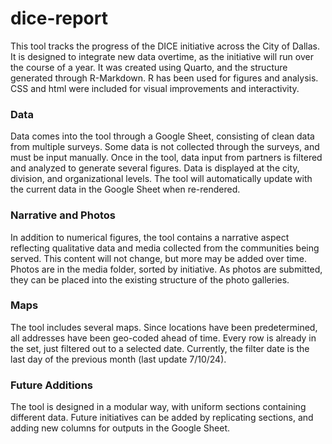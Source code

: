 # dice-report

This tool tracks the progress of the DICE initiative across the City of Dallas. It is designed to integrate new data overtime, as the initiative will run over the course of a year. It was created using Quarto, and the structure generated through R-Markdown. R has been used for figures and analysis. CSS and html were included for visual improvements and interactivity. 

### Data ###
Data comes into the tool through a Google Sheet, consisting of clean data from multiple surveys. Some data is not collected through the surveys, and must be input manually. Once in the tool, data input from partners is filtered and analyzed to generate several figures. Data is displayed at the city, division, and organizational levels. The tool will automatically update with the current data in the Google Sheet when re-rendered.  

### Narrative and Photos ###
In addition to numerical figures, the tool contains a narrative aspect reflecting qualitative data and media collected from the communities being served. This content will not change, but more may be added over time. Photos are in the media folder, sorted by initiative. As photos are submitted, they can be placed into the existing structure of the photo galleries.

### Maps ###
The tool includes several maps. Since locations have been predetermined, all addresses have been geo-coded ahead of time. Every row is already in the set, just filtered out to a selected date. Currently, the filter date is the last day of the previous month (last update 7/10/24).  

### Future Additions ### 
The tool is designed in a modular way, with uniform sections containing different data. Future initiatives can be added by replicating sections, and adding new columns for outputs in the Google Sheet.  
